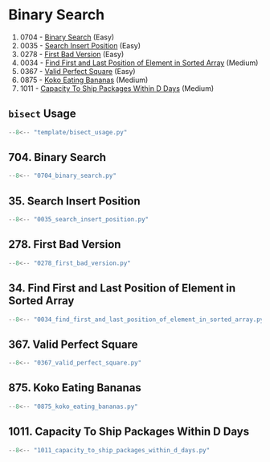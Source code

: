 # Binary Search

1. 0704 - [Binary Search](https://leetcode.com/problems/binary-search/) (Easy)
2. 0035 - [Search Insert Position](https://leetcode.com/problems/search-insert-position/) (Easy)
3. 0278 - [First Bad Version](https://leetcode.com/problems/first-bad-version/) (Easy)
4. 0034 - [Find First and Last Position of Element in Sorted Array](https://leetcode.com/problems/find-first-and-last-position-of-element-in-sorted-array/) (Medium)
5. 0367 - [Valid Perfect Square](https://leetcode.com/problems/valid-perfect-square/) (Easy)
6. 0875 - [Koko Eating Bananas](https://leetcode.com/problems/koko-eating-bananas/) (Medium)
7. 1011 - [Capacity To Ship Packages Within D Days](https://leetcode.com/problems/capacity-to-ship-packages-within-d-days/) (Medium)

## `bisect` Usage

```python
--8<-- "template/bisect_usage.py"
```

## 704. Binary Search

```python
--8<-- "0704_binary_search.py"
```

## 35. Search Insert Position

```python
--8<-- "0035_search_insert_position.py"
```

## 278. First Bad Version

```python
--8<-- "0278_first_bad_version.py"
```

## 34. Find First and Last Position of Element in Sorted Array

```python
--8<-- "0034_find_first_and_last_position_of_element_in_sorted_array.py"
```

## 367. Valid Perfect Square

```python
--8<-- "0367_valid_perfect_square.py"
```

## 875. Koko Eating Bananas

```python
--8<-- "0875_koko_eating_bananas.py"
```

## 1011. Capacity To Ship Packages Within D Days

```python
--8<-- "1011_capacity_to_ship_packages_within_d_days.py"
```
